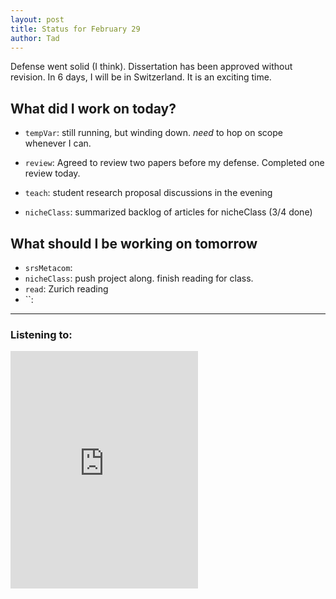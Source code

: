 ```yaml
---
layout: post
title: Status for February 29
author: Tad
---
```



 Defense went solid (I think). Dissertation has been approved without revision. In 6 days, I will be in Switzerland. It is an exciting time.


## What did I work on today?

* `tempVar`: still running, but winding down. _need_ to hop on scope whenever I can.

* `review`: Agreed to review two papers before my defense. Completed one review today.

* `teach`: student research proposal discussions in the evening

* `nicheClass`: summarized backlog of articles for nicheClass (3/4 done)




## What should I be working on tomorrow

* `srsMetacom`:
* `nicheClass`: push project along. finish reading for class.
* `read`: Zurich reading
* ``:




---

### Listening to:
<iframe src="https://embed.spotify.com/?uri=spotify:track:3o2LS6ujgn0YT5feAsnum1" width="300" height="380" frameborder="0" allowtransparency="true"></iframe>
 <i class='fa fa-code' style='color:pink'></i>

